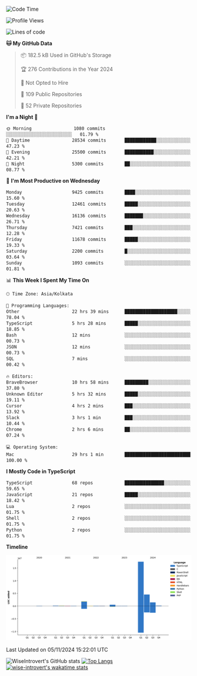 <!--START_SECTION:waka-->
![Code Time](http://img.shields.io/badge/Code%20Time-1%2C783%20hrs%2044%20mins-blue)

![Profile Views](http://img.shields.io/badge/Profile%20Views-0-blue)

![Lines of code](https://img.shields.io/badge/From%20Hello%20World%20I%27ve%20Written-26.6%20million%20lines%20of%20code-blue)

**🐱 My GitHub Data** 

> 📦 182.5 kB Used in GitHub's Storage 
 > 
> 🏆 276 Contributions in the Year 2024
 > 
> 🚫 Not Opted to Hire
 > 
> 📜 109 Public Repositories 
 > 
> 🔑 52 Private Repositories 
 > 
**I'm a Night 🦉** 

```text
🌞 Morning                1080 commits        ░░░░░░░░░░░░░░░░░░░░░░░░░   01.79 % 
🌆 Daytime                28534 commits       ████████████░░░░░░░░░░░░░   47.23 % 
🌃 Evening                25500 commits       ███████████░░░░░░░░░░░░░░   42.21 % 
🌙 Night                  5300 commits        ██░░░░░░░░░░░░░░░░░░░░░░░   08.77 % 
```
📅 **I'm Most Productive on Wednesday** 

```text
Monday                   9425 commits        ████░░░░░░░░░░░░░░░░░░░░░   15.60 % 
Tuesday                  12461 commits       █████░░░░░░░░░░░░░░░░░░░░   20.63 % 
Wednesday                16136 commits       ███████░░░░░░░░░░░░░░░░░░   26.71 % 
Thursday                 7421 commits        ███░░░░░░░░░░░░░░░░░░░░░░   12.28 % 
Friday                   11678 commits       █████░░░░░░░░░░░░░░░░░░░░   19.33 % 
Saturday                 2200 commits        █░░░░░░░░░░░░░░░░░░░░░░░░   03.64 % 
Sunday                   1093 commits        ░░░░░░░░░░░░░░░░░░░░░░░░░   01.81 % 
```


📊 **This Week I Spent My Time On** 

```text
🕑︎ Time Zone: Asia/Kolkata

💬 Programming Languages: 
Other                    22 hrs 39 mins      ████████████████████░░░░░   78.04 % 
TypeScript               5 hrs 28 mins       █████░░░░░░░░░░░░░░░░░░░░   18.85 % 
Bash                     12 mins             ░░░░░░░░░░░░░░░░░░░░░░░░░   00.73 % 
JSON                     12 mins             ░░░░░░░░░░░░░░░░░░░░░░░░░   00.73 % 
SQL                      7 mins              ░░░░░░░░░░░░░░░░░░░░░░░░░   00.42 % 

🔥 Editors: 
BraveBrowser             10 hrs 58 mins      █████████░░░░░░░░░░░░░░░░   37.80 % 
Unknown Editor           5 hrs 32 mins       █████░░░░░░░░░░░░░░░░░░░░   19.11 % 
Cursor                   4 hrs 2 mins        ███░░░░░░░░░░░░░░░░░░░░░░   13.92 % 
Slack                    3 hrs 1 min         ███░░░░░░░░░░░░░░░░░░░░░░   10.44 % 
Chrome                   2 hrs 6 mins        ██░░░░░░░░░░░░░░░░░░░░░░░   07.24 % 

💻 Operating System: 
Mac                      29 hrs 1 min        █████████████████████████   100.00 % 
```

**I Mostly Code in TypeScript** 

```text
TypeScript               68 repos            ███████████████░░░░░░░░░░   59.65 % 
JavaScript               21 repos            █████░░░░░░░░░░░░░░░░░░░░   18.42 % 
Lua                      2 repos             ░░░░░░░░░░░░░░░░░░░░░░░░░   01.75 % 
Shell                    2 repos             ░░░░░░░░░░░░░░░░░░░░░░░░░   01.75 % 
Python                   2 repos             ░░░░░░░░░░░░░░░░░░░░░░░░░   01.75 % 
```



**Timeline**

![Lines of Code chart](https://raw.githubusercontent.com/wise-introvert/wise-introvert/master/assets/bar_graph.png)


 Last Updated on 05/11/2024 15:22:01 UTC
<!--END_SECTION:waka-->

![WiseIntrovert's GitHub stats](https://github-readme-stats.vercel.app/api?username=wise-introvert&count_private=true&show_icons=true)
[![Top Langs](https://github-readme-stats.vercel.app/api/top-langs/?username=wise-introvert&langs_count=10)](https://github.com/anuraghazra/github-readme-stats)
[![wise-introvert's wakatime stats](https://github-readme-stats.vercel.app/api/wakatime?username=wiseintrovert)](https://github.com/anuraghazra/github-readme-stats)
